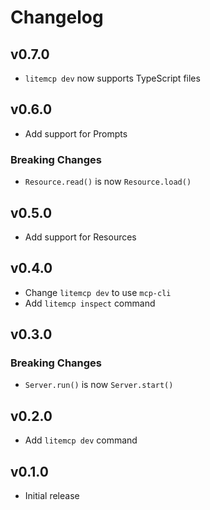 # Changelog

## v0.7.0

- `litemcp dev` now supports TypeScript files

## v0.6.0

- Add support for Prompts

### Breaking Changes

- `Resource.read()` is now `Resource.load()`

## v0.5.0

- Add support for Resources

## v0.4.0

- Change `litemcp dev` to use `mcp-cli`
- Add `litemcp inspect` command

## v0.3.0

### Breaking Changes

- `Server.run()` is now `Server.start()`

## v0.2.0

- Add `litemcp dev` command

## v0.1.0

- Initial release
